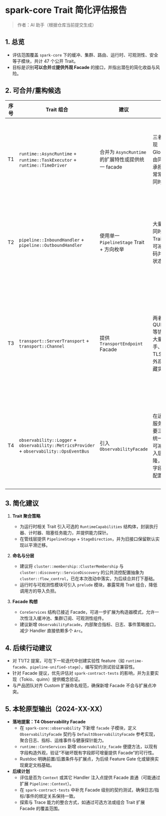 # spark-core Trait 简化评估报告

> 作者：AI 助手（根据仓库当前提交生成）

## 1. 总览
- 评估范围覆盖 `spark-core` 下的缓冲、集群、路由、运行时、可观测性、安全等子模块，共计 47 个公开 Trait。
- 目标是识别**可以合并**或**提供外观 Facade** 的接口，并指出潜在的简化收益与风险。

## 2. 可合并/重构候选

| 序号 | Trait 组合 | 建议 | 理由 | 风险 |
| ---- | ---------- | ---- | ---- | ---- |
| T1 | `runtime::AsyncRuntime` + `runtime::TaskExecutor` + `runtime::TimeDriver` | 合并为 `AsyncRuntime` 的扩展特性或提供统一 facade | 三者在多数实现（Tokio、Glommio）中由同一运行时承担；调用方常常需要三者同时注入 | 可能降低对极简执行器的灵活度，需要通过 feature gate 保留精简实现 |
| T2 | `pipeline::InboundHandler` + `pipeline::OutboundHandler` | 使用单一 `PipelineStage` Trait + 方向枚举 | 大量 Handler 同时实现两个 Trait，合并后可减少样板代码并允许共享状态机 | 合并后可能影响依赖泛型方向优化的实现，需要在新 Trait 中保留方向标识 |
| T3 | `transport::ServerTransport` + `transport::Channel` | 提供 `TransportEndpoint` Facade | 两者在 QUIC/HTTP3 等协议中共享大量代码（握手、流管理、TLS 参数）；外观可对外隐藏实现细节 | Facade 需要覆盖所有生命周期方法，若实现差异过大（如仅客户端支持 0-RTT）可能导致接口臃肿 |
| T4 | `observability::Logger` + `observability::MetricsProvider` + `observability::OpsEventBus` | 引入 `ObservabilityFacade` | 在运行时注入服务时往往需要三者组合；统一 Facade 可减少依赖注入层的 Arc 克隆，并为扩展字段提供集中配置点 | Facade 容易变成“上帝对象”，需通过 trait object 组合或 builder 避免侵入性调整 |

## 3. 简化建议

1. **Trait 聚合策略**
   - 为运行时相关 Trait 引入可选的 `RuntimeCapabilities` 结构体，封装执行器、计时器、阻塞任务能力，并提供能力探针。
   - 在管线层提供 `PipelineStage` + `StageDirection`，并为旧接口保留默认实现以平滑迁移。

2. **命名与分层**
   - 建议将 `cluster::membership::ClusterMembership` 与 `cluster::discovery::ServiceDiscovery` 的公共流控配置抽象为 `cluster::flow_control`，已在本次改动中落实，为后续合并打下基础。
   - 运行时与可观测性模块可引入 `prelude` 模块，暴露常用 Trait 组合，降低调用方的导入负担。

3. **Facade 构想**
   - `CoreServices` 结构已接近 Facade，可进一步扩展为构造器模式，允许一次性注入缓冲池、集群订阅、可观测性组件。
   - 建议新增 `ObservabilityFacade`，内部聚合指标、日志、事件策略接口，减少 Handler 直接依赖多个 `Arc`。

## 4. 后续行动建议

- 对 T1/T2 提案，可在下一轮迭代中创建实验性 feature（如 `runtime-facade`、`pipeline-unified-stage`），编写契约测试验证兼容性。
- 针对 Facade 提议，优先评估对 `spark-contract-tests` 的影响，并为主要实现（Tokio、quinn）提供概念验证。
- 与产品团队对齐 Custom 扩展命名规范，确保新增 Facade 不会与扩展点冲突。

## 5. 本轮原型输出（2024-XX-XX）

- **落地提案：T4 Observability Facade**
  - 在 `spark-core::observability` 下新增 `facade` 子模块，定义 `ObservabilityFacade` 契约与 `DefaultObservabilityFacade` 参考实现，聚合日志、指标、运维事件与健康探针能力。
  - `runtime::CoreServices` 新增 `observability_facade` 便捷方法，以现有字段构造外观，验证“不破坏既有字段即可增量提供 Facade”的可行性。
  - Rustdoc 明确前置/后置条件与扩展点，为后续 Feature Gate 化或替换实现奠定文档基础。
- **后续计划**
  - 评估是否为 `Context` 或其它 Handler 注入点提供 Facade 直通（可能通过扩展 `Pipeline::Context`）。
  - 在 `spark-contract-tests` 中补充 Facade 级别的契约测试，确保日志/指标/事件的绑定关系保持一致。
  - 探索与 Trace 能力的整合方式，如通过可选方法或组合 Trait 扩展 Facade 的覆盖范围。

